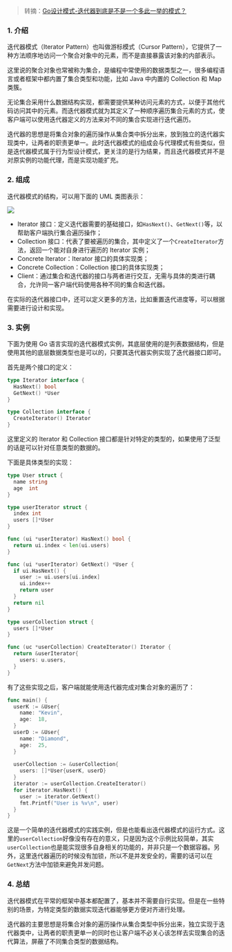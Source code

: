 > 转摘：[Go设计模式-迭代器到底是不是一个多此一举的模式？](https://mp.weixin.qq.com/s/sABibBRsC2kknbAH18oatA)

### 1. 介绍

迭代器模式（Iterator Pattern）也叫做游标模式（Cursor Pattern），它提供了一种方法顺序地访问一个聚合对象中的元素，而不是直接暴露该对象的内部表示。

这里说的聚合对象也常被称为集合，是编程中常使用的数据类型之一，很多编程语言或者框架中都内置了集合类型和功能，比如 Java 中内置的 Collection 和 Map 类簇。

无论集合采用什么数据结构实现，都需要提供某种访问元素的方式，以便于其他代码访问其中的元素。而迭代器模式就为其定义了一种顺序遍历集合元素的方式，使客户端可以使用迭代器定义的方法来对不同的集合实现进行迭代遍历。

迭代器的思想是将集合对象的遍历操作从集合类中拆分出来，放到独立的迭代器实现类中，让两者的职责更单一。此时迭代器模式的组成会与代理模式有些类似，但是迭代器模式属于行为型设计模式，更关注的是行为结果，而且迭代器模式并不是对原实例的功能代理，而是实现功能扩充。

### 2. 组成

迭代器模式的结构，可以用下面的 UML 类图表示：

![](https://cnd.qiniu.lin07ux.cn/markdown/1679989106-f999978bd5ebf901577154f17114b203.png)

* Iterator 接口：定义迭代器需要的基础接口，如`HasNext()`、`GetNext()`等，以帮助客户端执行集合遍历操作；
* Collection 接口：代表了要被遍历的集合，其中定义了一个`CreateIterator`方法，返回一个能对自身进行遍历的 Iterator 实例；
* Concrete Iterator：Iterator 接口的具体实现类；
* Concrete Collection：Collection 接口的具体实现类；
* Client：通过集合和迭代器的接口与两者进行交互，无需与具体的类进行耦合，允许同一客户端代码使用各种不同的集合和迭代器。

在实际的迭代器接口中，还可以定义更多的方法，比如重置迭代进度等，可以根据需要进行设计和实现。

### 3. 实例

下面为使用 Go 语言实现的迭代器模式实例，其底层使用的是列表数据结构，但是使用其他的底层数据类型也是可以的，只要其迭代器实例实现了迭代器接口即可。

首先是两个接口的定义：

```go
type Iterator interface {
  HasNext() bool
  GetNext() *User
}

type Collection interface {
  CreateIterator() Iterator
}
```

这里定义的 Iterator 和 Collection 接口都是针对特定的类型的，如果使用了泛型的话是可以针对任意类型的数据的。

下面是具体类型的实现：

```go
type User struct {
  name string
  age  int
}

type userIterator struct {
  index int
  users []*User
}

func (ui *userIterator) HasNext() bool {
  return ui.index < len(ui.users)
}

func (ui *userIterator) GetNext() *User {
  if ui.HasNext() {
    user := ui.users[ui.index]
    ui.index++
    return user
  }
  return nil
}

type userCollection struct {
  users []*User
}

func (uc *userCollection) CreateIterator() Iterator {
  return &userIterator{
    users: u.users,
  }
}
```

有了这些实现之后，客户端就能使用迭代器完成对集合对象的遍历了：

```go
func main() {
  userK := &User{
    name: "Kevin",
    age:  18,
  }
  userD := &User{
    name: "Diamond",
    age:  25,
  }
  
  userCollection := &userCollection{
    users: []*User{userK, userD}
  }
  iterator := userCollection.CreateIterator()
  for iterator.HasNext() {
    user := iterator.GetNext()
    fmt.Printf("User is %v\n", user)
  }
}
```

这是一个简单的迭代器模式的实践实例，但是也能看出迭代器模式的运行方式。这里的`userCollection`好像没有存在的意义，只是因为这个示例比较简单，其实`userCollection`也是能实现很多自身相关的功能的，并非只是一个数据容器。另外，这里迭代器遍历的时候没有加锁，所以不是并发安全的，需要的话可以在`GetNext`方法中加锁来避免并发问题。

### 4. 总结

迭代器模式在平常的框架中基本都配置了，基本并不需要自行实现。但是在一些特别的场景，为特定类型的数据实现迭代器能够更方便对齐进行处理。

迭代器的主要思想是将集合对象的遍历操作从集合类型中拆分出来，独立实现于迭代器类中，让两者的职责更单一的同时也让客户端不必关心该怎样去实现集合的迭代算法，屏蔽了不同集合类型的数据结构。